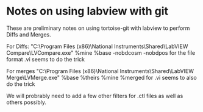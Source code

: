 # Notes on using labview with git

These are preliminary notes on using tortoise-git with labview to perform Diffs and Merges.

For Diffs:
"C:\Program Files (x86)\National Instruments\Shared\LabVIEW Compare\LVCompare.exe" %mine %base -nobdcosm -nobdpos
for the file format .vi seems to do the trick

For merges
"C:\Program Files (x86)\National Instruments\Shared\LabVIEW Merge\LVMerge.exe" %base %theirs %mine %merged
for .vi seems to also do the trick

We will probrably need to add a few other filters for .ctl files as well as others possibly.